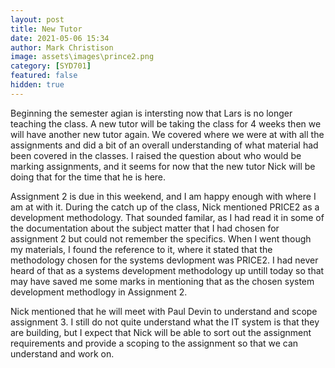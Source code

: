 ```yaml
---
layout: post
title: New Tutor
date: 2021-05-06 15:34
author: Mark Christison
image: assets\images\prince2.png
category: [SYD701]
featured: false
hidden: true
---
```


Beginning the semester agian is intersting now that Lars is no longer teaching the class. A new tutor will be taking the class for 4 weeks then we will have another new tutor again. We covered where we were at with all the assignments and did a bit of an overall understanding of what material had been covered in the classes. I raised the question about who would be marking assignments, and it seems for now that the new tutor Nick will be doing that for the time that he is here.

Assignment 2 is due in this weekend, and I am happy enough with where I am at with it. During the catch up of the class, Nick mentioned PRICE2 as a development methodology. That sounded familar, as I had read it in some of the documentation about the subject matter that I had chosen for assignment 2 but could not remember the specifics. When I went though my materials, I found the reference to it, where it stated that the methodology chosen for the systems devlopment was PRICE2. I had never heard of that as a systems development methodology up untill today so that may have saved me some marks in mentioning that as the chosen system development methodlogy in Assignment 2.

Nick mentioned that he will meet with Paul Devin to understand and scope assignment 3. I still do not quite understand what the IT system is that they are building, but I expect that Nick will be able to sort out the assignment requirements and provide a scoping to the assignment so that we can understand and work on.
